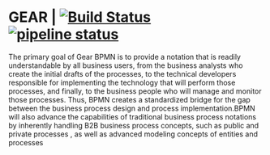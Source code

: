 GEAR | [![Build Status](https://travis-ci.com/nicolae-lupei/GEAR.svg?branch=master)](https://travis-ci.com/nicolae-lupei/GEAR)   [![pipeline status](https://gitlab.dev.indrivo.com/.netTeam/ISODMS/badges/master/pipeline.svg)](https://gitlab.dev.indrivo.com/.netTeam/ISODMS/commits/master)
===========

The primary goal of Gear BPMN is to provide a notation that is readily understandable by all business users, from the business analysts who create the initial drafts of the processes, to the technical developers responsible for implementing the technology that will perform those processes, and finally, to the business people who will manage and monitor those processes. Thus, BPMN creates a standardized bridge for the gap between the business process design and process implementation.BPMN will also advance the capabilities of traditional business process notations by inherently handling B2B business process concepts, such as public and private processes , as well as advanced modeling concepts of entities and processes